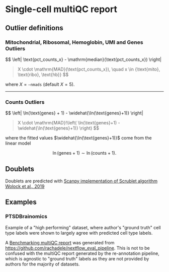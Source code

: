 # Single-cell multiQC report

## Outlier definitions

### Mitochondrial, Ribosomal, Hemoglobin, UMI and Genes Outliers
$$
\left| \text{pct\_counts\_x} - \mathrm{median}(\text{pct\_counts\_x}) \right| 
> X \cdot \mathrm{MAD}(\text{pct\_counts\_x}), 
\quad x \in \{\text{mito}, \text{ribo}, \text{hb}\}
$$

where $X = \texttt{--nmads}$ (default $X=5$).

---

### Counts Outliers

$$
\left| \ln(\text{genes} + 1) - \widehat{\ln(\text{genes}+1)} \right|
> X \cdot \mathrm{MAD}\!\left( \ln(\text{genes}+1) - \widehat{\ln(\text{genes}+1)} \right)
$$

where the fitted values $\widehat{\ln(\text{genes}+1)}$ come from the linear model

$$
\ln(\text{genes} + 1) \sim \ln(\text{counts} + 1).
$$


## Doublets
Doublets are predicted with [Scanpy implementation of Scrublet algorithm](https://scanpy.readthedocs.io/en/stable/api/generated/scanpy.pp.scrublet.html) [Wolock et al., 2019](https://scanpy.readthedocs.io/en/stable/references.html#id75)

## Examples

### PTSDBrainomics
Example of a "high performing" dataset, where author's "ground truth" cell type labels were shown to largely agree with predicted cell type labels.


A [Benchmarking multiQC report](./PTSDBrainomics_scvi_whole_cortex_multiqc.html) was generated from https://github.com/rachadele/nextflow_eval_pipeline.
This is not to be confused with the multiQC report generated by the re-annotation pipeline, which is agnostic to "ground truth" labels as they are not provided by authors for the majority of datasets.

